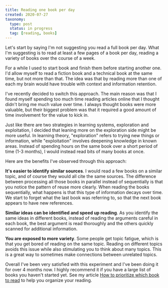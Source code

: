 ```yaml
---
title: Reading one book per day
created: 2020-07-27
taxonomy:
  type: post
  status: in progress
  tag: [reading, books]
---
```


Let's start by saying I'm not suggesting you read a full book per day. What I'm suggesting is to read at least a few pages of a book per day, reading a variety of books over the course of a week.

For a while I used to start book and finish them before starting another one. I'd allow myself to read a fiction book and a technical book at the same time, but not more than that. The idea was that by reading more than one of each my brain would have trouble with context and information retention.

I've recently decided to switch this approach. The main reason was that I found myself spending too much time reading articles online that I thought didn't bring me much value over time. I always thought books were more valuable, but their biggest problem was that it required a good amount of time involvement for the value to kick in.

Just like there are two strategies in learning systems, exploration and exploitation, I decided that leaning more on the exploration side might be more useful. In learning theory, "exploration" refers to trying new things or information, while "exploitation" involves deepening knowledge in known areas. Instead of spending hours on the same book over a short period of time (1-3 months), I would instead read bits of many books at once.

Here are the benefits I've observed through this approach:

**It's easier to identify similar sources**. I would read a few books on a similar topic, and of course they would all cite the same sources. The difference between processing all those books in parallel instead of sequentially is that you notice the pattern of reuse more clearly. When reading the books sequentially, what happens is that this type of information decays over time. We start to forget what the last book was referring to, so that the next book appears to have new references.

**Similar ideas can be identified and speed up reading**. As you identify the same ideas in different books, instead of reading the arguments careful in each book, the best argument is read thoroughly and the others quickly scanned for additional information.

**You are exposed to more variety**. Some people get topic fatigue, which is that you get bored of reading on the same topic. Reading on different topics avoids this issue while also stimulating you to think about many topics. This is a great way to sometimes make connections between unrelated topics.

Overall I've been very satisfied with this experiment and I've been doing it for over 4 months now. I highly recommend it if you have a large list of books you haven't started yet. See my article [How to prioritize which book to read](../questions/2020/01/06/article.md) to help you organize your reading.
